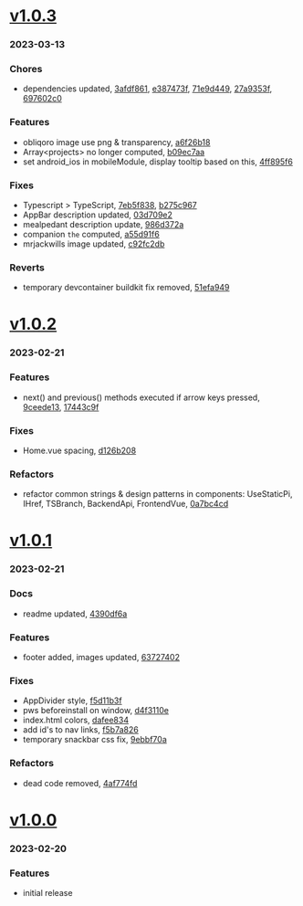 # <a href='https://github.com/mrjackwills/mrjackwills_vue/releases/tag/v1.0.3'>v1.0.3</a>
### 2023-03-13

### Chores
+ dependencies updated, [3afdf861](https://github.com/mrjackwills/mrjackwills_vue/commit/3afdf861d6c6ad0162a53f91f541fc34907c6087), [e387473f](https://github.com/mrjackwills/mrjackwills_vue/commit/e387473f7d6090c5dafe720b719c8e5523fe49fe), [71e9d449](https://github.com/mrjackwills/mrjackwills_vue/commit/71e9d4499f3ead7de5f3ca0c76770fd238bd26d7), [27a9353f](https://github.com/mrjackwills/mrjackwills_vue/commit/27a9353f9245aaabe9e53a633f30680c4740bf6b), [697602c0](https://github.com/mrjackwills/mrjackwills_vue/commit/697602c029313a23bdde510257f8ac60d7653126)

### Features
+ obliqoro image use png & transparency, [a6f26b18](https://github.com/mrjackwills/mrjackwills_vue/commit/a6f26b18121a761919d032fd7adaf3f8c0ca0fd6)
+ Array\<projects> no longer computed, [b09ec7aa](https://github.com/mrjackwills/mrjackwills_vue/commit/b09ec7aa2b801f071b9f80f075fb03671ad9c218)
+ set android_ios in mobileModule, display tooltip based on this, [4ff895f6](https://github.com/mrjackwills/mrjackwills_vue/commit/4ff895f6340b3f47be32297f6c4428a88e272b6a)

### Fixes
+ Typescript > TypeScript, [7eb5f838](https://github.com/mrjackwills/mrjackwills_vue/commit/7eb5f83873e1d75903c9865793011c02cc9fde8a), [b275c967](https://github.com/mrjackwills/mrjackwills_vue/commit/b275c9678d4e1ddc2a3b882585f40dcd5015711b)
+ AppBar description updated, [03d709e2](https://github.com/mrjackwills/mrjackwills_vue/commit/03d709e2b2e21509b85a67057280d3fe0b31f1a4)
+ mealpedant description update, [986d372a](https://github.com/mrjackwills/mrjackwills_vue/commit/986d372a368beadc238efd3a49952143c792c92a)
+ companion `the` computed, [a55d91f6](https://github.com/mrjackwills/mrjackwills_vue/commit/a55d91f6b04e69a31f887d02793fffc38e133652)
+ mrjackwills image updated, [c92fc2db](https://github.com/mrjackwills/mrjackwills_vue/commit/c92fc2db1178e0d9d8cde782c8b1f96ef6069c34)

### Reverts
+ temporary devcontainer buildkit fix removed, [51efa949](https://github.com/mrjackwills/mrjackwills_vue/commit/51efa94921a466c487846174e1282b2cfb72063c)

# <a href='https://github.com/mrjackwills/mrjackwills_vue/releases/tag/v1.0.2'>v1.0.2</a>
### 2023-02-21

### Features
+ next() and previous() methods executed if arrow keys pressed, [9ceede13](https://github.com/mrjackwills/mrjackwills_vue/commit/9ceede131f007646a1e613bb88bb6cd5f8818a52), [17443c9f](https://github.com/mrjackwills/mrjackwills_vue/commit/17443c9fff5d0cbc403c4250865a8a377a5ac1de)

### Fixes
+ Home.vue spacing, [d126b208](https://github.com/mrjackwills/mrjackwills_vue/commit/d126b208602b6dd2c8f2bbba6afe05e4a24b9ca2)

### Refactors
+ refactor common strings & design patterns in components: UseStaticPi, IHref, TSBranch, BackendApi, FrontendVue, [0a7bc4cd](https://github.com/mrjackwills/mrjackwills_vue/commit/0a7bc4cde17b1919627288d76f6eb3f3ed94b64d)

# <a href='https://github.com/mrjackwills/mrjackwills_vue/releases/tag/v1.0.1'>v1.0.1</a>
### 2023-02-21

### Docs
+ readme updated, [4390df6a](https://github.com/mrjackwills/mrjackwills_vue/commit/4390df6a7019cb3b17234943cbe222024f7a7a0a)

### Features
+ footer added, images updated, [63727402](https://github.com/mrjackwills/mrjackwills_vue/commit/63727402b6c45b895b5f05a6830d3ec6d4e64afe)

### Fixes
+ AppDivider style, [f5d11b3f](https://github.com/mrjackwills/mrjackwills_vue/commit/f5d11b3f7e1ea22e2f2c1cd499e3ff00d1f21828)
+ pws beforeinstall on window, [d4f3110e](https://github.com/mrjackwills/mrjackwills_vue/commit/d4f3110efb38ade1f436cb7f1f03e9ee448ea01f)
+ index.html colors, [dafee834](https://github.com/mrjackwills/mrjackwills_vue/commit/dafee834ed4ee2cfc192569bbc4a48afe0dbfa18)
+ add id's to nav links, [f5b7a826](https://github.com/mrjackwills/mrjackwills_vue/commit/f5b7a8262d144ace7881bfd36dd9991f7d595823)
+ temporary snackbar css fix, [9ebbf70a](https://github.com/mrjackwills/mrjackwills_vue/commit/9ebbf70a0dbaaadc06a77363969870408a2d8014)

### Refactors
+ dead code removed, [4af774fd](https://github.com/mrjackwills/mrjackwills_vue/commit/4af774fd2b2c246598666914255b6493d2c44311)


# <a href='https://github.com/mrjackwills/mrjackwills_vue/releases/tag/v1.0.0'>v1.0.0</a>
### 2023-02-20

### Features
+ initial release
